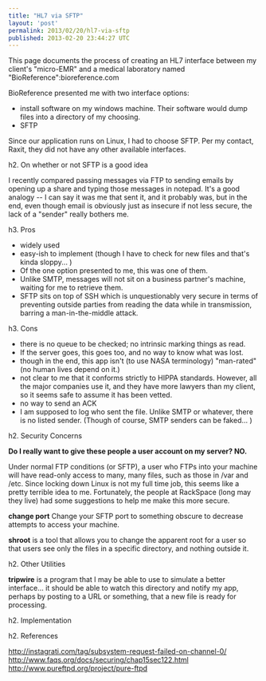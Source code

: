 ```yaml
---
title: "HL7 via SFTP"
layout: 'post'
permalink: 2013/02/20/hl7-via-sftp
published: 2013-02-20 23:44:27 UTC
---
```

This page documents the process of creating an HL7 interface between my client's &quot;micro-EMR&quot; and a medical laboratory named &quot;BioReference&quot;:bioreference.com

BioReference presented me with two interface options:
* install software on my windows machine. Their software would dump files into a directory of my choosing.
* SFTP

Since our application runs on Linux, I had to choose SFTP. Per my contact, Raxit, they did not have any other available interfaces.

h2. On whether or not SFTP is a good idea

I recently compared passing messages via FTP to sending emails by opening up a share and typing those messages in notepad. It's a good analogy -- I can say it was me that sent it, and it probably was, but in the end, even though email is obviously just as insecure if not less secure, the lack of a &quot;sender&quot; really bothers me. 

h3. Pros
* widely used
* easy-ish to implement (though I have to check for new files and that's kinda sloppy... )
* Of the one option presented to me, this was one of them.
* Unlike SMTP, messages will not sit on a business partner's machine, waiting for me to retrieve them.
* SFTP sits on top of SSH which is unquestionably very secure in terms of preventing outside parties from reading the data while in transmission, barring a man-in-the-middle attack.

h3. Cons
* there is no queue to be checked; no intrinsic marking things as read. 
* If the server goes, this goes too, and no way to know what was lost.
* though in the end, this app isn't (to use NASA terminology) &quot;man-rated&quot; (no human lives depend on it.)
* not clear to me that it conforms strictly to HIPPA standards. However, all the major companies use it, and they have more lawyers than my client, so it seems safe to assume it has been vetted.
* no way to send an ACK
* I am supposed to log who sent the file. Unlike SMTP or whatever, there is no listed sender. (Though of course, SMTP senders can be faked... )

h2. Security Concerns

**Do I really want to give these people a user account on my server? NO.**

Under normal FTP conditions (or SFTP), a user who FTPs into your machine will have read-only access to many, many files, such as those in /var and /etc. Since locking down Linux is not my full time job, this seems like a pretty terrible idea to me. Fortunately, the people at RackSpace (long may they live) had some suggestions to help me make this more secure.

**change port** Change your SFTP port to something obscure to decrease attempts to access your machine.

**shroot** is a tool that allows you to change the apparent root for a user so that users see only the files in a specific directory, and nothing outside it.

h2. Other Utilities

**tripwire** is a program that I may be able to use to simulate a better interface... it should be able to watch this directory and notify my app, perhaps by posting to a URL or something, that a new file is ready for processing.

h2. Implementation



h2. References

http://instagrati.com/tag/subsystem-request-failed-on-channel-0/
http://www.faqs.org/docs/securing/chap15sec122.html
http://www.pureftpd.org/project/pure-ftpd
